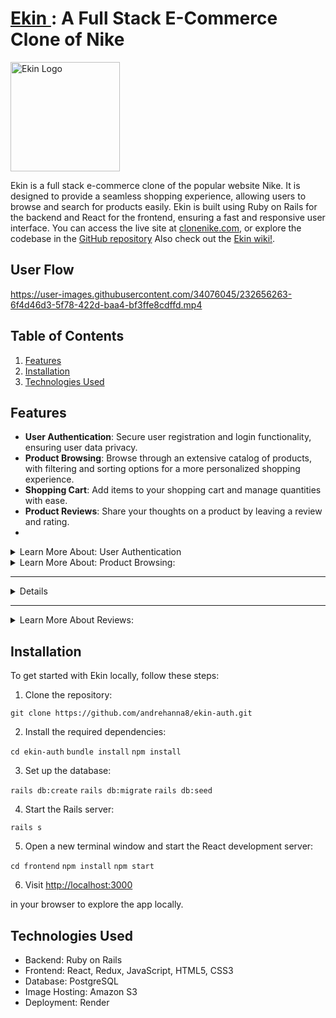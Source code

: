 # <a  href="https://www.clonenike.com/" target="_blank" > Ekin </a>: A Full Stack E-Commerce Clone of Nike

<a href="https://www.clonenike.com/">
  <img src="https://www.icegif.com/wp-content/uploads/nike-icegif-1.gif" alt="Ekin Logo" style="width: 175px;" />
</a>


Ekin is a full stack e-commerce clone of the popular website Nike. It is designed to provide a seamless shopping experience, allowing users to browse and search for  products easily. Ekin is built using Ruby on Rails for the backend and React for the frontend, ensuring a fast and responsive user interface. You can access the live site at [clonenike.com](https://www.clonenike.com/), or explore the codebase in the [GitHub repository](https://github.com/andrehanna8/ekin-auth) Also check out the [Ekin wiki!](https://github.com/andrehanna8/ekin-auth/wiki).

## User Flow
https://user-images.githubusercontent.com/34076045/232656263-6f4d46d3-5f78-422d-baa4-bf3ffe8cdffd.mp4

## Table of Contents

1. [Features](#features)
2. [Installation](#installation)
3. [Technologies Used](#technologies-used)

## Features

- **User Authentication**: Secure user registration and login functionality, ensuring user data privacy.
- **Product Browsing**: Browse through an extensive catalog of products, with filtering and sorting options for a more personalized shopping experience.
- **Shopping Cart**: Add items to your shopping cart and manage quantities with ease.
- **Product Reviews**: Share your thoughts on a product by leaving a review and rating.
- 
<details>
  <summary>Learn More About: User Authentication</summary>
  ## User Authentication

This code is implementing a secure user registration and login system in a Ruby on Rails application. It utilizes the ActiveRecord ORM for database communication and the Bcrypt gem for password hashing and authentication.

```
class User < ApplicationRecord
  before_validation :ensure_session_token

  validates :username, 
    uniqueness: true, 
    length: { in: 3..30 }, 
    format: { without: URI::MailTo::EMAIL_REGEXP, message:  "can't be an email" }
  
    validates :email, 
    uniqueness: true, 
    length: { in: 3..255 }, 
    format: { with: URI::MailTo::EMAIL_REGEXP }

  validates :session_token, presence: true, uniqueness: true
  validates :password, length: { in: 6..255 }, allow_nil: true
  validates :first_name, :last_name, length: { in: 1..255 }
  
  has_secure_password

  def self.find_by_credentials(credential, password)
    if credential.match?(URI::MailTo::EMAIL_REGEXP)
      field_to_query = :email
    else
      field_to_query = :username
    end
    
    user = User.find_by(field_to_query => credential)
    
    if user && user.authenticate(password)
      return user
    else
      return nil
    end
  end

  def reset_session_token!
    self.session_token = generate_unique_session_token
    self.save!
    self.session_token
  end
  private
  
  def generate_unique_session_token
    loop do
      session_token = SecureRandom::urlsafe_base64
      return session_token unless User.exists?(session_token: session_token)
    end
  end

  def ensure_session_token
    self.session_token ||= generate_unique_session_token
  end
end
```

**User Model:**

The `User` class inherits from `ApplicationRecord` and represents a user in the database. It contains validations, associations, and methods related to user authentication.

- The `before_validation` callback ensures a session token is generated before saving the user to the database.
- Various validations are applied to the `username`, `email`, `session_token`, `password`, `first_name`, and `last_name` attributes to ensure data integrity.
- The `has_secure_password` method is provided by the Bcrypt gem and adds methods to authenticate users, secure password hashing, and password validations.
- The `find_by_credentials` class method is used to find a user by either their email or username and authenticate their password.
- The `reset_session_token!` method resets a user's session token and saves it to the database.
- The `generate_unique_session_token` and `ensure_session_token` methods are used to generate and set a unique session token for a user.

```
class Api::UsersController < ApplicationController
  wrap_parameters include: User.attribute_names + ['firstName', 'lastName', 'password']
  def create
    @user = User.new(user_params)
    if @user.save 
      login!(@user)
      render :show
    else 
      render json: { errors: @user.errors.full_messages }, status: :unprocessable_entity
    end
    
  end

  private

def user_params
  params.require(:user).permit(:email, :username, :first_name, :last_name, :password)
end

end
```

**Users Controller:**

The `Api::UsersController` class inherits from `ApplicationController` and is responsible for handling user-related API requests.

- The `wrap_parameters` method is used to wrap the parameters passed in the API request for easier access.
- The `create` action is responsible for creating a new user with the provided parameters, and logging them in if the user is successfully created. If there are errors in the provided data, it returns an error message and an unprocessable_entity status.
- The `user_params` private method is used to whitelist the parameters allowed in the API request for creating a user.

</details>

  
  <details>
  <summary>Learn More About: Product Browsing: </summary>
  ## Product Browsing
This code allows users to browse through an extensive catalog of products with filtering and sorting options for a more personalized shopping experience. It is implemented in a React application using Redux for state management.

```
const categories = ["All", "Men's", "Women's", "Kids", "Sale"];
const productTypes = ["All", "Shoes", "Tops", "Bottoms", "Accessories"];
```

The categories and productTypes constants define the available categories and product types that can be used for filtering.

```
function useSearchParamsMemo(location) {
  return useMemo(() => new URLSearchParams(location.search), [location.search]);
}

export default function SearchResultsIndex() {
  // ... component code ...
}
```
The useSearchParamsMemo custom hook memoizes the search parameters from the URL. The SearchResultsIndex functional component is responsible for handling the product browsing and filtering.

```
const products = useSelector((state) => Object.values(state.products));
const dispatch = useDispatch();
const location = useLocation();
const searchParams = useSearchParamsMemo(location);

const searchTerm = searchParams.get("q") || "";
const genderFilter = searchParams.get("gender") || "";
// ... other filter state variables ...
```
The component retrieves the products from the Redux state, initializes the dispatch function, and accesses the current location to read search parameters. It sets the searchTerm and genderFilter based on the search parameters.

```
const filterByCategoryAndType = (product, searchTerm) => {
  // ... filtering logic ...
};

const productsToDisplay = products.filter((product) => filterByCategoryAndType(product, searchTerm));
```
The filterByCategoryAndType function filters products based on the selected category, product type, and search term. The productsToDisplay array stores the filtered list of products.

```
const sortedProducts = productsToDisplay.sort((a, b) => {
  if (sortOrder === "priceLowToHigh") {
    return a.price - b.price;
  } else if (sortOrder === "priceHighToLow") {
    return b.price - a.price;
  }
  return 0;
});

const productsToDisplayByColor =
  filterColor === "All"
    ? sortedProducts
    : sortedProducts.filter((product) => product.color === filterColor);
```
The sortedProducts array sorts the products based on the selected sort order. The productsToDisplayByColor array filters the sorted products by color, if a specific color filter is applied.

```
useEffect(() => {
  // ... fetching and updating filter state based on search parameters ...
}, [dispatch, searchTerm, genderFilter, setFilterCategory, searchParams]);
```

The useEffect hook is used to fetch products and update filter state based on the search parameters in the URL when the component mounts or when the search parameters change.

</details>


----
  
  <details>
  <summaryLearn More About the Shopping Cart: /summary>

## Shopping Cart

This code provides a shopping cart implementation allowing users to add items to their cart and manage item quantities with ease. It uses a CartItem model and a CartItemsController for handling shopping cart operations in a Rails application.

** CartItem Model **
```
class CartItem < ApplicationRecord
    validates :user_id, :product_id, :quantity, presence: true
    validates :quantity, numericality: { greater_than: 0 }

    belongs_to :user,
        foreign_key: :user_id,
        class_name: :User

    belongs_to :product,
        foreign_key: :product_id,
        class_name: :Product
end
```

The CartItem model validates the presence of user_id, product_id, and quantity fields, and ensures that the quantity is greater than 0. It defines belongs_to associations for User and Product models.

**CartItemsController**
```
class Api::CartItemsController < ApplicationController
    # ... controller methods ...
end
```
The CartItemsController handles shopping cart-related actions like fetching cart items, adding new items to the cart, updating item quantities, and removing items from the cart.

**Index Action**
```
def index
    @cart_items = CartItem.all
    render :index
end
```
The index action retrieves all cart items and renders them using the index view.

**Show Action**
```
def show
    @cart_item = CartItem.find(params[:id])
    render :show
end
```
The show action finds a specific cart item by its ID and renders it using the show view.

**Create Action**
```
    @cart_item = CartItem.find_by(user_id: current_user.id, product_id: cart_item_params[:product_id], options: cart_item_params[:options])
    
    if @cart_item
        # If the item exists, update the quantity
        @cart_item.quantity += 1
        if @cart_item.save
            render :show
        else
            render json: @cart_item.errors.full_messages, status: 422
        end
    else
        # If the item doesn't exist, create a new cart item
        @cart_item = CartItem.new(cart_item_params)
        @cart_item.user_id = current_user.id
        if @cart_item.save
            render :show
        else
            render json: @cart_item.errors.full_messages, status: 422
        end
    end
end
```
The create action checks if the cart item already exists for the current user and the selected product. If the item exists, it updates the quantity; otherwise, it creates a new cart item.

**Update Action**
```
def update
    @cart_item = CartItem.find_by(id: params[:id])
    if @cart_item.update(cart_item_params)
        render :show
    else
        render json: @cart_item.errors.full_messages, status: 422
    end
end
```
The update action finds a cart item by its ID and updates its attributes using the submitted parameters.

**Destroy Action**
```
def destroy
    @cart_item = CartItem.find(params[:id])
    @cart_item.destroy
    render :show
end
```
The destroy action finds a cart item by its ID, removes it from the cart, and renders the show view.

</details>


----

  <details>
  <summary>Learn More About Reviews: </summary>

## Product Reviews

Allow users to share their thoughts on a product by leaving a review and rating. This feature is implemented using Ruby on Rails, with the Review model representing a product review and the Api::ReviewsController managing reviews.

```
class Review < ApplicationRecord
  validates :user_id, :product_id, :rating, :title, presence: true
  validates :rating, numericality: { greater_than: 0, less_than: 6 }
  validates :body, length: { maximum: 500 }

  belongs_to :user,
    foreign_key: :user_id,
    class_name: :User

  belongs_to :product,
    foreign_key: :product_id,
    class_name: :Product
end
```
The Review model includes validations for the presence of user_id, product_id, rating, and title. The rating is validated to be between 1 and 5, and the body is limited to a maximum length of 500 characters. The model has associations with both the User and Product models.

```
class Api::ReviewsController < ApplicationController
  # ... other actions ...
end
```
The Api::ReviewsController is responsible for handling CRUD operations on reviews.

```
def create
  @review = Review.new(review_params)
  @review.user_id = current_user.id
  if @review.save
    render :show
  else
    render json: @review.errors.full_messages, status: 422
  end
end
```
The create action initializes a new review using review_params, sets the user_id to the current_user.id, and attempts to save the review. If successful, it renders the show view; otherwise, it returns JSON with error messages and a 422 status code.

```
def update
  @review = Review.find(params[:id])
  if @review.update(review_params)
    render :show
  else
    render json: @review.errors.full_messages, status: 422
  end
end

def destroy
  @review = Review.find(params[:id])
  @review.destroy
  render :show
end

private

def review_params
  params.require(:review).permit(:product_id, :title, :rating, :body)
end
```
The update action updates an existing review with the provided review_params, and the destroy action deletes a review. Both actions render the show view upon success. The review_params method defines the list of allowed parameters for reviews.
----


</details>
  

## Installation

To get started with Ekin locally, follow these steps:

1. Clone the repository:

```git clone https://github.com/andrehanna8/ekin-auth.git```


2. Install the required dependencies:

```cd ekin-auth```
```bundle install```
```npm install``` 

3. Set up the database:

```rails db:create```
```rails db:migrate```
```rails db:seed```

4. Start the Rails server:

```rails s```

5. Open a new terminal window and start the React development server:

 ```cd frontend```
```npm install```
```npm start```


6. Visit [http://localhost:3000](http://localhost:3000)

in your browser to explore the app locally.

## Technologies Used

- Backend: Ruby on Rails
- Frontend: React, Redux, JavaScript, HTML5, CSS3
- Database: PostgreSQL
- Image Hosting: Amazon S3
- Deployment: Render
